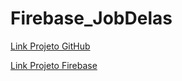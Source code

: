 # Firebase_JobDelas

[Link Projeto GitHub](https://luismtns.github.io/Firebase_JobDelas/public/)

[Link Projeto Firebase](https://jobdelas-62306.web.app)
